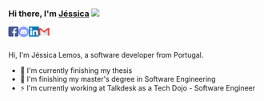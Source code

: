 ### Hi there, I'm [Jéssica](https://jessicalemos.github.io/) <img src="https://media.giphy.com/media/hvRJCLFzcasrR4ia7z/giphy.gif" width="25px">

<a href="https://www.facebook.com/jessica.andreia.3910">
  <img align="left" alt="Jéssica Facebook" width="20px" src="https://raw.githubusercontent.com/jessicalemos/jessicalemos/master/assets/facebook.svg" />
</a>
<a href="https://discord.gg/">
  <img align="left" alt="Jéssica Discord" width="21px" src="https://raw.githubusercontent.com/jessicalemos/jessicalemos/master/assets/discord-round.svg" />
</a>
<a href="https://www.linkedin.com/in/jessicalemos9">
  <img align="left" alt="Jéssica LinkedIn" width="20px" src="https://raw.githubusercontent.com/jessicalemos/jessicalemos/master/assets/linkedin.svg" />
</a>
<a href="mailto:jessica.andreia96@gmail.com">
  <img align="left" alt="Jéssica Gmail" width="21px" src="https://raw.githubusercontent.com/jessicalemos/jessicalemos/master/assets/gmail.svg" />
</a>

<br />
<br />

Hi, I'm Jéssica Lemos, a software developer from Portugal.

- 🔭 I'm currently finishing my thesis
- 🌱 I'm finishing my master's degree in Software Engineering
- ⚡ I'm currently working at Talkdesk as a Tech Dojo - Software Engineer
